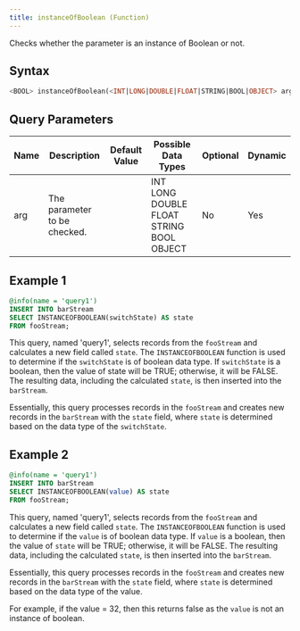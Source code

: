 ```yaml
---
title: instanceOfBoolean (Function)
---
```


Checks whether the parameter is an instance of Boolean or not.

## Syntax

```sql
<BOOL> instanceOfBoolean(<INT|LONG|DOUBLE|FLOAT|STRING|BOOL|OBJECT> arg)
```

## Query Parameters

| Name | Description                  | Default Value | Possible Data Types         | Optional | Dynamic |
|------|------------------------------|---------------|--------------------------|----------|---------|
| arg  | The parameter to be checked. |           | INT LONG DOUBLE FLOAT STRING BOOL OBJECT | No       | Yes     |

## Example 1

```sql
@info(name = 'query1')
INSERT INTO barStream
SELECT INSTANCEOFBOOLEAN(switchState) AS state
FROM fooStream;
```

This query, named 'query1', selects records from the `fooStream` and calculates a new field called `state`. The `INSTANCEOFBOOLEAN` function is used to determine if the `switchState` is of boolean data type. If `switchState` is a boolean, then the value of state will be TRUE; otherwise, it will be FALSE. The resulting data, including the calculated `state`, is then inserted into the `barStream`.

Essentially, this query processes records in the `fooStream` and creates new records in the `barStream` with the `state` field, where `state` is determined based on the data type of the `switchState`.

## Example 2

```sql
@info(name = 'query1')
INSERT INTO barStream
SELECT INSTANCEOFBOOLEAN(value) AS state
FROM fooStream;
```

This query, named 'query1', selects records from the `fooStream` and calculates a new field called `state`. The `INSTANCEOFBOOLEAN` function is used to determine if the `value` is of boolean data type. If `value` is a boolean, then the value of `state` will be TRUE; otherwise, it will be FALSE. The resulting data, including the calculated `state`, is then inserted into the `barStream`.

Essentially, this query processes records in the `fooStream` and creates new records in the `barStream` with the `state` field, where `state` is determined based on the data type of the value.

For example, if the value = 32, then this returns false as the `value` is not an instance of boolean.
